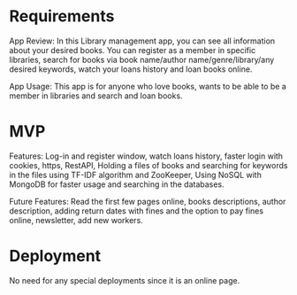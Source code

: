 # Requirements

App Review:
In this Library management app, you can see all information about your desired books.
You can register as a member in specific libraries, search for books via book name/author name/genre/library/any desired keywords,
watch your loans history and loan books online.

App Usage:
This app is for anyone who love books, wants to be able to be a member in libraries and search and loan books.


# MVP 

Features:
Log-in and register window, watch loans history, faster login with cookies, https, RestAPI, Holding a files of books and searching for keywords in the files using TF-IDF algorithm and ZooKeeper, Using NoSQL with MongoDB for faster usage and searching in the databases.

Future Features:
Read the first few pages online, books descriptions, author description, adding return dates with fines and the option to pay fines online, newsletter, add new workers.


# Deployment 

No need for any special deployments since it is an online page.




